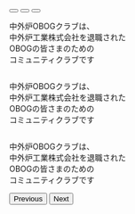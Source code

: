 <!-- スライダー -->
<section id="home">
  <div id="carouselExampleCaptions" class="carousel slide" data-bs-ride="carousel" data-bs-interval="3000" style="z-index:2000;">
    <div class="carousel-indicators">
      <button type="button" data-bs-target="#carouselExampleCaptions" data-bs-slide-to="0" class="active" aria-current="true" aria-label="Slide 1"></button>
      <button type="button" data-bs-target="#carouselExampleCaptions" data-bs-slide-to="1" aria-label="Slide 2"></button>
      <button type="button" data-bs-target="#carouselExampleCaptions" data-bs-slide-to="2" aria-label="Slide 3"></button>
    </div>
    <div class="carousel-inner">
      <div class="carousel-item active">
        <img src="<?php echo get_template_directory_uri(); ?>/images/home/img_page_top.png" class="d-block w-100" alt="">
        <div class="carousel-caption d-md-block hero-carousel">
          <p>中外炉OBOGクラブは、<br class="sp-605 d-none">中外炉工業株式会社を退職された<br>
            OBOGの皆さまのための<br class="sp-605 d-none">コミュニティクラブです</p>
        </div>
      </div>
      <div class="carousel-item">
        <img src="<?php echo get_template_directory_uri(); ?>/images/home/img_page_top.png" class="d-block w-100" alt="">
        <div class="carousel-caption d-md-block hero-carousel">
          <p>中外炉OBOGクラブは、<br class="sp-605 d-none">中外炉工業株式会社を退職された<br>
            OBOGの皆さまのための<br class="sp-605 d-none">コミュニティクラブです</p>
        </div>
      </div>
      <div class="carousel-item">
        <img src="<?php echo get_template_directory_uri(); ?>/images/home/img_page_top.png" class="d-block w-100" alt="">
        <div class="carousel-caption d-md-block hero-carousel">
          <p>中外炉OBOGクラブは、<br class="sp-605 d-none">中外炉工業株式会社を退職された<br>
            OBOGの皆さまのための<br class="sp-605 d-none">コミュニティクラブです</p>
        </div>
      </div>
    </div>
    <button class="carousel-control-prev" type="button" data-bs-target="#carouselExampleCaptions" data-bs-slide="prev">
      <span class="carousel-control-prev-icon" aria-hidden="true"></span>
      <span class="visually-hidden">Previous</span>
    </button>
    <button class="carousel-control-next" type="button" data-bs-target="#carouselExampleCaptions" data-bs-slide="next">
      <span class="carousel-control-next-icon" aria-hidden="true"></span>
      <span class="visually-hidden">Next</span>
    </button>
    </div>
</section>